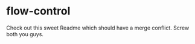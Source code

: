 # flow-control

Check out this sweet Readme which should have a merge conflict.
Screw both you guys.
